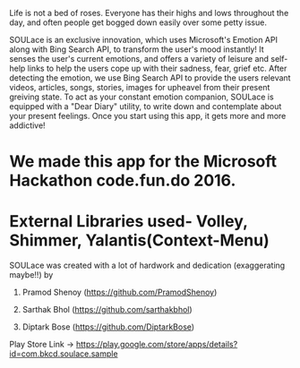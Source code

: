 Life is not a bed of roses.
Everyone has their highs and lows throughout the day, and often people get bogged down easily over some petty issue.

SOULace is an exclusive innovation, which uses Microsoft's Emotion API along with Bing Search API, to transform the user's mood instantly!
It senses the user's current emotions, and offers a variety of leisure and self-help links to help the users cope up with their sadness, fear, grief etc. 
After detecting the emotion, we use Bing Search API to provide the users relevant videos, articles, songs, stories, images for upheavel from their present greiving state.
To act as your constant emotion companion, SOULace is equipped with a "Dear Diary" utility, to write down and contemplate about your present feelings.
Once you start using this app, it gets more and more addictive!

We made this app for the Microsoft Hackathon code.fun.do 2016.
==============================================================================================
External Libraries used- Volley, Shimmer, Yalantis(Context-Menu)
==============================================================================================

SOULace was created with a lot of hardwork and dedication (exaggerating maybe!!) by

1. Pramod Shenoy (https://github.com/PramodShenoy)             

2. Sarthak Bhol (https://github.com/sarthakbhol)

3. Diptark Bose (https://github.com/DiptarkBose)

Play Store Link -> https://play.google.com/store/apps/details?id=com.bkcd.soulace.sample
